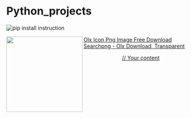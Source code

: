 # Python_projects
![pip install instruction](https://user-images.githubusercontent.com/82182989/226630656-e2937091-8d83-48ff-9c6e-094fed5b6491.jpg)


<a href="url"><img src="https://user-images.githubusercontent.com/82182989/226750124-eecd4aab-93ad-4840-81b8-a41bda82c16e.png" align="left" height="200" width="200" ></a>


<a href="https://www.kindpng.com/imgv/iTmooib_olx-icon-png-image-free-download-searchpng-olx/" target="_blank">Olx Icon Png Image Free Download Searchpng - Olx Download, Transparent

<p align="center">
// Your content
</p>
